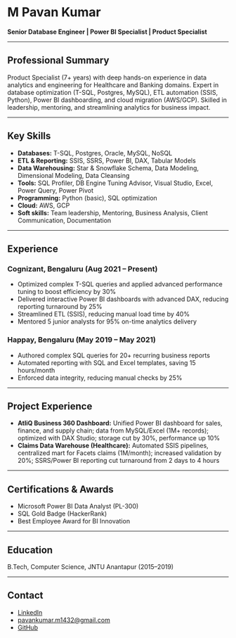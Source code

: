 # M Pavan Kumar

**Senior Database Engineer | Power BI Specialist | Product Specialist**

---

## Professional Summary
Product Specialist (7+ years) with deep hands-on experience in data analytics and engineering for Healthcare and Banking domains. Expert in database optimization (T-SQL, Postgres, MySQL), ETL automation (SSIS, Python), Power BI dashboarding, and cloud migration (AWS/GCP). Skilled in leadership, mentoring, and streamlining analytics for business impact.

---

## Key Skills
- **Databases:** T-SQL, Postgres, Oracle, MySQL, NoSQL
- **ETL & Reporting:** SSIS, SSRS, Power BI, DAX, Tabular Models
- **Data Warehousing:** Star & Snowflake Schema, Data Modeling, Dimensional Modeling, Data Cleansing
- **Tools:** SQL Profiler, DB Engine Tuning Advisor, Visual Studio, Excel, Power Query, Power Pivot
- **Programming:** Python (basic), SQL optimization
- **Cloud:** AWS, GCP
- **Soft skills:** Team leadership, Mentoring, Business Analysis, Client Communication, Documentation

---

## Experience
### Cognizant, Bengaluru (Aug 2021 – Present)
- Optimized complex T-SQL queries and applied advanced performance tuning to boost efficiency by 30%
- Delivered interactive Power BI dashboards with advanced DAX, reducing reporting turnaround by 25%
- Streamlined ETL (SSIS), reducing manual load time by 40%
- Mentored 5 junior analysts for 95% on-time analytics delivery

### Happay, Bengaluru (May 2019 – May 2021)
- Authored complex SQL queries for 20+ recurring business reports
- Automated reporting with SQL and Excel templates, saving 15 hours/month
- Enforced data integrity, reducing manual checks by 25%

---

## Project Experience
- **AtliQ Business 360 Dashboard:** Unified Power BI dashboard for sales, finance, and supply chain; data from MySQL/Excel (1M+ records); optimized with DAX Studio; storage cut by 30%, performance up 10%
- **Claims Data Warehouse (Healthcare):** Automated SSIS pipelines, centralized mart for Facets claims (1M/month); increased validation by 20%; SSRS/Power BI reporting cut turnaround from 2 days to 4 hours

---

## Certifications & Awards
- Microsoft Power BI Data Analyst (PL-300)
- SQL Gold Badge (HackerRank)
- Best Employee Award for BI Innovation

---

## Education
B.Tech, Computer Science, JNTU Anantapur (2015–2019)

---

## Contact
- [LinkedIn](https://linkedin.com/in/m-pavan-kumar)
- pavankumar.m1432@gmail.com
- [GitHub](https://github.com/pavankumarM1998)
